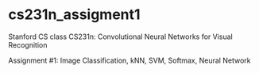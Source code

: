 # cs231n_assigment1
 Stanford CS class CS231n: Convolutional Neural Networks for Visual Recognition

Assignment #1: Image Classification, kNN, SVM, Softmax, Neural Network

